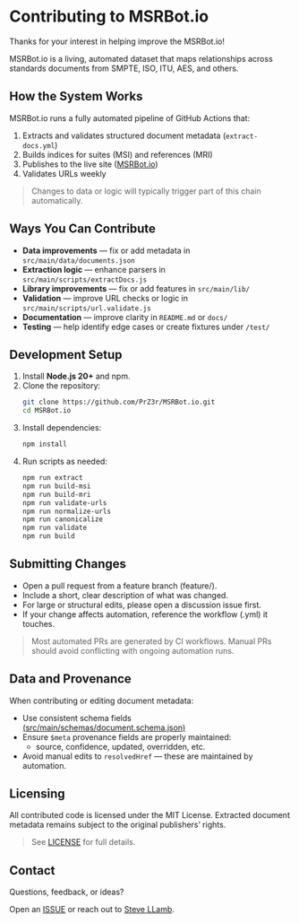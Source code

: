 # Contributing to MSRBot.io

Thanks for your interest in helping improve the MSRBot.io!  

MSRBot.io is a living, automated dataset that maps relationships across standards documents from SMPTE, ISO, ITU, AES, and others.

## How the System Works
MSRBot.io runs a fully automated pipeline of GitHub Actions that:
1. Extracts and validates structured document metadata (`extract-docs.yml`)
2. Builds indices for suites (MSI) and references (MRI)
3. Publishes to the live site ([MSRBot.io](https://msrbot.io))
4. Validates URLs weekly

> Changes to data or logic will typically trigger part of this chain automatically.

## Ways You Can Contribute
- **Data improvements** — fix or add metadata in `src/main/data/documents.json`
- **Extraction logic** — enhance parsers in `src/main/scripts/extractDocs.js`
- **Library improvements** — fix or add features in `src/main/lib/`
- **Validation** — improve URL checks or logic in `src/main/scripts/url.validate.js`
- **Documentation** — improve clarity in `README.md` or `docs/`
- **Testing** — help identify edge cases or create fixtures under `/test/`

## Development Setup
1. Install **Node.js 20+** and npm.
2. Clone the repository:
   ```bash
   git clone https://github.com/PrZ3r/MSRBot.io.git
   cd MSRBot.io
3. Install dependencies:
    ```bash
    npm install
4. Run scripts as needed:
    ```bash
    npm run extract
    npm run build-msi
    npm run build-mri
    npm run validate-urls
    npm run normalize-urls
    npm run canonicalize
    npm run validate
    npm run build

##  Submitting Changes
-	Open a pull request from a feature branch (feature/<name>).
-	Include a short, clear description of what was changed.
-	For large or structural edits, please open a discussion issue first.
-	If your change affects automation, reference the workflow (.yml) it touches.

> Most automated PRs are generated by CI workflows.
Manual PRs should avoid conflicting with ongoing automation runs.

##  Data and Provenance
When contributing or editing document metadata:
- Use consistent schema fields [(src/main/schemas/document.schema.json)](src/main/schemas/document.schema.json)
- Ensure `$meta` provenance fields are properly maintained:
  - source, confidence, updated, overridden, etc.
- Avoid manual edits to `resolvedHref` — these are maintained by automation.

## Licensing
All contributed code is licensed under the MIT License.
Extracted document metadata remains subject to the original publishers’ rights.

> See [LICENSE](LICENSE.md) for full details.

## Contact
Questions, feedback, or ideas?

Open an [ISSUE](https://github.com/PrZ3r/MSRBot.io/issues) or reach out to [Steve LLamb](https://github.com/SteveLLamb).